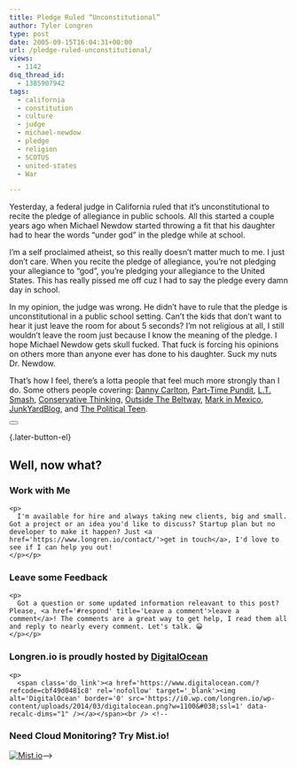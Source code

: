 ```yaml
---
title: Pledge Ruled “Unconstitutional”
author: Tyler Longren
type: post
date: 2005-09-15T16:04:31+00:00
url: /pledge-ruled-unconstitutional/
views:
  - 1142
dsq_thread_id:
  - 1385907942
tags:
  - california
  - constitution
  - culture
  - judge
  - michael-newdow
  - pledge
  - religion
  - SCOTUS
  - united-states
  - War

---
```

Yesterday, a federal judge in California ruled that it&#8217;s unconstitutional to recite the pledge of allegiance in public schools. All this started a couple years ago when Michael Newdow started throwing a fit that his daughter had to hear the words &#8220;under god&#8221; in the pledge while at school.

I&#8217;m a self proclaimed atheist, so this really doesn&#8217;t matter much to me. I just don&#8217;t care. When you recite the pledge of allegiance, you&#8217;re not pledging your allegiance to &#8220;god&#8221;, you&#8217;re pledging your allegiance to the United States. This has really pissed me off cuz I had to say the pledge every damn day in school.

In my opinion, the judge was wrong. He didn&#8217;t have to rule that the pledge is unconstitutional in a public school setting. Can&#8217;t the kids that don&#8217;t want to hear it just leave the room for about 5 seconds? I&#8217;m not religious at all, I still wouldn&#8217;t leave the room just because I know the meaning of the pledge. I hope Michael Newdow gets skull fucked. That fuck is forcing his opinions on others more than anyone ever has done to his daughter. Suck my nuts Dr. Newdow.

That&#8217;s how I feel, there&#8217;s a lotta people that feel much more strongly than I do. Some others people covering: [Danny Carlton][1], [Part-Time Pundit][2], [L.T. Smash][3], [Conservative Thinking][4], [Outside The Beltway][5], [Mark in Mexico][6], [JunkYardBlog][7], and [The Political Teen][8]. 

<div class="wpulike wpulike-default " >
  <div class="wp_ulike_general_class wp_ulike_is_not_liked">
    <button type="button"
					aria-label="Like Button"
					data-ulike-id="2010"
					data-ulike-nonce="fb112789b9"
					data-ulike-type="likeThis"
					data-ulike-template="wpulike-default"
					data-ulike-display-likers="0"
					data-ulike-disable-pophover="0"
					class="wp_ulike_btn wp_ulike_put_image wp_likethis_2010"></button><span class="count-box"></span>
  </div>
</div>

[][9]{.later-button-el}

<div class='what-next'>
  <h2>
    Well, now what?
  </h2>
  
  <div class='hire'>
    <h3>
      Work with Me
    </h3>
    
    <p>
      I'm available for hire and always taking new clients, big and small. Got a project or an idea you'd like to discuss? Startup plan but no developer to make it happen? Just <a href='https://www.longren.io/contact/'>get in touch</a>, I'd love to see if I can help you out!
    </p></p>
  </div>
  
  <div class='hire'>
    <h3>
      Leave some Feedback
    </h3>
    
    <p>
      Got a question or some updated information releavant to this post? Please, <a href='#respond' title='Leave a comment'>leave a comment</a>! The comments are a great way to get help, I read them all and reply to nearly every comment. Let's talk. 😀
    </p></p>
  </div>
  
  <div class='now-what-bottom-ad'>
    <h3>
      Longren.io is proudly hosted by <a href='https://www.digitalocean.com/?refcode=cbf49d0481c8'>DigitalOcean</a>
    </h3>
    
    <p>
      <span class='do_link'><a href='https://www.digitalocean.com/?refcode=cbf49d0481c8' rel='nofollow' target='_blank'><img alt='DigitalOcean' border='0' src='https://i0.wp.com/longren.io/wp-content/uploads/2014/03/digitalocean.png?w=1100&#038;ssl=1' data-recalc-dims="1" /></a></span><br /> <!--

<h3>Need Cloud Monitoring? Try Mist.io!</h3>

<span class='do_link'><a href='http://mist.io/?ref=tyler' rel='nofollow' target='_blank'><img alt='Mist.io' border='0' src='https://i0.wp.com/longren.io/wp-content/uploads/2014/04/mistio.jpg?w=1100&#038;ssl=1' data-recalc-dims="1"></a></span>--></div> </div>

 [1]: http://jacklewis.net/weblog/archives/2005/09/activist_judge_1.php
 [2]: http://jcb.pentex-net.com/archives/2005/09/the_unconstitut.html
 [3]: http://www.indepundit.com/archive2/2005/09/pledge_ruled_un.html
 [4]: http://www.conservativethinking.com/archives/2005/09/god-please-do-something-about-the-judicial-activists.php
 [5]: http://www.outsidethebeltway.com/archives/12008
 [6]: http://markinmexico.blogspot.com/2005/09/pledge-of-allegiance-ruled_112675059221103165.html
 [7]: http://junkyardblog.net/archives/week_2005_09_11.html#004831
 [8]: http://thepoliticalteen.net/2005/09/14/pledgeknockeddown/
 [9]: #